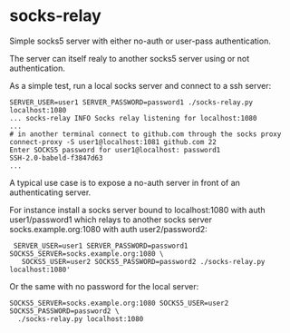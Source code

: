 # socks-relay

Simple socks5 server with either no-auth or user-pass authentication.

The server can itself realy to another socks5 server using or not authentication.

As a simple test, run a local socks server and connect to a ssh server:

    SERVER_USER=user1 SERVER_PASSWORD=password1 ./socks-relay.py localhost:1080
	... socks-relay INFO Socks relay listening for localhost:1080
	...
	# in another terminal connect to github.com through the socks proxy
	connect-proxy -S user1@localhost:1081 github.com 22
	Enter SOCKS5 password for user1@localhost: password1
	SSH-2.0-babeld-f3847d63
	...


A typical use case is to expose a no-auth server in front of an authenticating
server.

For instance install a socks server bound to localhost:1080
with auth user1/password1 which relays to another socks server
socks.example.org:1080 with auth user2/password2:

     SERVER_USER=user1 SERVER_PASSWORD=password1 SOCKS5_SERVER=socks.example.org:1080 \
       SOCKS5_USER=user2 SOCKS5_PASSWORD=password2 ./socks-relay.py localhost:1080'

Or the same with no password for the local server:

    SOCKS5_SERVER=socks.example.org:1080 SOCKS5_USER=user2 SOCKS5_PASSWORD=password2 \
      ./socks-relay.py localhost:1080
